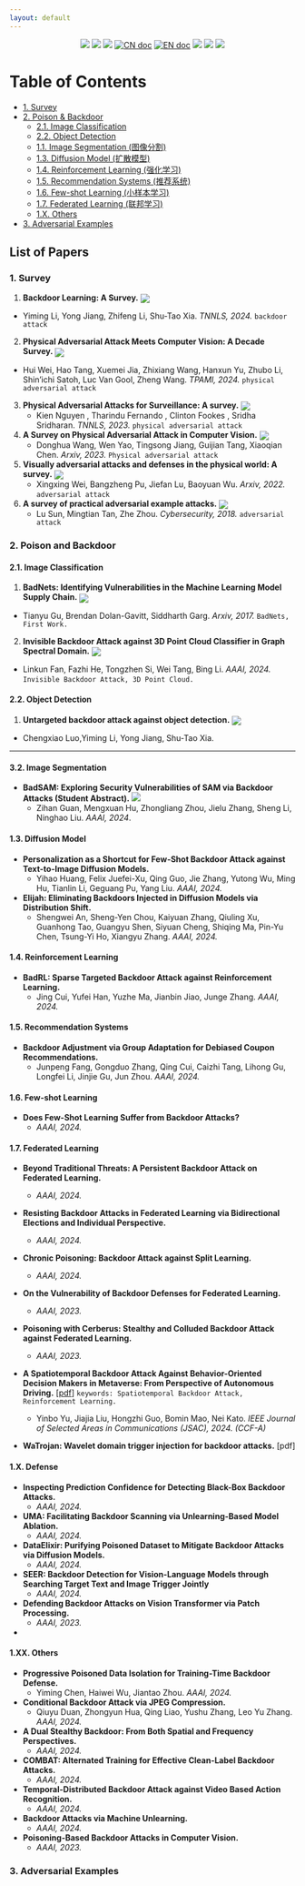 ```yaml
---
layout: default
---
```


<p align='center'>
<img src="https://img.shields.io/github/stars/ASRS-Lab/Awesome-DL-Security-and-Privacy-Papers.svg">
<img src="https://img.shields.io/github/forks/ASRS-Lab/Awesome-DL-Security-and-Privacy-Papers.svg">
<img src="https://badges.toozhao.com/badges/01J84J9TP68RXS90T6MYGYY0CH/blue.svg" />
<a href="README.zh-CN.md"><img src="https://img.shields.io/badge/文档-中文版-blue.svg" alt="CN doc"></a>
<a href="README.md"><img src="https://img.shields.io/badge/document-English-blue.svg" alt="EN doc"></a>
<img src="https://img.shields.io/github/repo-size/ASRS-Lab/Awesome-DL-Security-and-Privacy-Papers.svg">
<img src="https://img.shields.io/github/issues/ASRS-Lab/Awesome-DL-Security-and-Privacy-Papers.svg">
<img src="https://img.shields.io/github/issues-pr/ASRS-Lab/Awesome-DL-Security-and-Privacy-Papers.svg">
</p>

# Table of Contents

- [1. Survey](#1-survey)
- [2. Poison & Backdoor](#2-poison-and-backdoor)
  - [2.1. Image Classification](#21-image-classification)
  - [2.2. Object Detection](#22-object-detection)
  - [1.1. Image Segmentation (图像分割)](#11-Image-Segmentation)
  - [1.3. Diffusion Model (扩散模型)](#13-Diffusion-Model)
  - [1.4. Reinforcement Learning (强化学习)](#14-Reinforcement-Learning)
  - [1.5. Recommendation Systems (推荐系统)](#15-Recommendation-Systems)
  - [1.6. Few-shot Learning (小样本学习)](#16-Few-shot-Learning)
  - [1.7. Federated Learning (联邦学习)](#17-Federated-Learning)
  - [1.X. Others](#1X-Others)
- [3. Adversarial Examples](#3-adversarial-examples)

## List of Papers

### 1. Survey

1. **Backdoor Learning: A Survey.** <img style="vertical-align: middle" src="https://img.shields.io/badge/CCF_B-FFC008">
  - Yiming Li, Yong Jiang, Zhifeng Li, Shu-Tao Xia. *TNNLS, 2024.* `backdoor attack`
2. **Physical Adversarial Attack Meets Computer Vision: A Decade Survey.** <img style="vertical-align: middle" src="https://img.shields.io/badge/CCF_A-DC3545">
  - Hui Wei, Hao Tang, Xuemei Jia, Zhixiang Wang, Hanxun Yu, Zhubo Li, Shin’ichi Satoh, Luc Van Gool, Zheng Wang. *TPAMI, 2024.* `physical adversarial attack`
3. **Physical Adversarial Attacks for Surveillance: A survey.** <img style="vertical-align: middle" src="https://img.shields.io/badge/CCF_B-FFC008">
   - Kien Nguyen , Tharindu Fernando , Clinton Fookes , Sridha Sridharan. *TNNLS, 2023.* `physical adversarial attack`
4. **A Survey on Physical Adversarial Attack in Computer Vision.** <img style="vertical-align: middle" src="https://img.shields.io/badge/CCF_None-6C757D">
   - Donghua Wang, Wen Yao, Tingsong Jiang, Guijian Tang, Xiaoqian Chen. *Arxiv, 2023.* `Physical adversarial attack`
5. **Visually adversarial attacks and defenses in the physical world: A survey.** <img style="vertical-align: middle" src="https://img.shields.io/badge/CCF_None-6C757D">
   - Xingxing Wei, Bangzheng Pu, Jiefan Lu, Baoyuan Wu. *Arxiv, 2022.* `adversarial attack`
6. **A survey of practical adversarial example attacks.** <img style="vertical-align: middle" src="https://img.shields.io/badge/CCF_C-28A745">
   - Lu Sun, Mingtian Tan, Zhe Zhou. *Cybersecurity, 2018.* `adversarial attack`

### 2. Poison and Backdoor

#### 2.1. Image Classification

1. **BadNets: Identifying Vulnerabilities in the Machine Learning Model Supply Chain.** <span><img style="vertical-align: middle" src="https://img.shields.io/badge/CCF_None-6C757D"></span>
  - Tianyu Gu, Brendan Dolan-Gavitt, Siddharth Garg. *Arxiv, 2017.* `BadNets, First Work.`

2. **Invisible Backdoor Attack against 3D Point Cloud Classifier in Graph Spectral Domain.** <span><img style="vertical-align: middle" src="https://img.shields.io/badge/CCF_A-DC3545"></span>
  - Linkun Fan, Fazhi He, Tongzhen Si, Wei Tang, Bing Li. *AAAI, 2024.* `Invisible Backdoor Attack, 3D Point Cloud.`

#### 2.2. Object Detection

1. **Untargeted backdoor attack against object detection.** <span><img style="vertical-align: middle" src="https://img.shields.io/badge/CCF_B-FFC008"></span>
  - Chengxiao Luo,Yiming Li, Yong Jiang, Shu-Tao Xia.





---

#### 3.2. Image Segmentation

- **BadSAM: Exploring Security Vulnerabilities of SAM via Backdoor Attacks (Student Abstract).** <span><img src="https://img.shields.io/badge/CCF_A-DC3545"></span>
  - Zihan Guan, Mengxuan Hu, Zhongliang Zhou, Jielu Zhang, Sheng Li, Ninghao Liu. *AAAI, 2024*. 

#### 1.3. Diffusion Model

- **Personalization as a Shortcut for Few-Shot Backdoor Attack against Text-to-Image Diffusion Models.**
  - Yihao Huang, Felix Juefei-Xu, Qing Guo, Jie Zhang, Yutong Wu, Ming Hu, Tianlin Li, Geguang Pu, Yang Liu. *AAAI, 2024.*
- **Elijah: Eliminating Backdoors Injected in Diffusion Models via Distribution Shift.**
  - Shengwei An, Sheng-Yen Chou, Kaiyuan Zhang, Qiuling Xu, Guanhong Tao, Guangyu Shen, Siyuan Cheng, Shiqing Ma, Pin-Yu Chen, Tsung-Yi Ho, Xiangyu Zhang. *AAAI, 2024.*

#### 1.4. Reinforcement Learning

- **BadRL: Sparse Targeted Backdoor Attack against Reinforcement Learning.**
  - Jing Cui, Yufei Han, Yuzhe Ma, Jianbin Jiao, Junge Zhang. *AAAI, 2024.*

#### 1.5. Recommendation Systems

- **Backdoor Adjustment via Group Adaptation for Debiased Coupon Recommendations.**
  - Junpeng Fang, Gongduo Zhang, Qing Cui, Caizhi Tang, Lihong Gu, Longfei Li, Jinjie Gu, Jun Zhou. *AAAI, 2024.*

#### 1.6. Few-shot Learning

- **Does Few-Shot Learning Suffer from Backdoor Attacks?**
  - *AAAI, 2024.*

#### 1.7. Federated Learning

- **Beyond Traditional Threats: A Persistent Backdoor Attack on Federated Learning.**
  - *AAAI, 2024.*
- **Resisting Backdoor Attacks in Federated Learning via Bidirectional Elections and Individual Perspective.**
  - *AAAI, 2024.*
- **Chronic Poisoning: Backdoor Attack against Split Learning.**
  - *AAAI, 2024.*
- **On the Vulnerability of Backdoor Defenses for Federated Learning.**
  - *AAAI, 2023.*
- **Poisoning with Cerberus: Stealthy and Colluded Backdoor Attack against Federated Learning.**
  - *AAAI, 2023.*

- **A Spatiotemporal Backdoor Attack Against Behavior-Oriented Decision Makers in Metaverse: From Perspective of Autonomous Driving.** [[pdf](https://ieeexplore.ieee.org/abstract/document/10368076)] `keywords: Spatiotemporal Backdoor Attack, Reinforcement Learning.`
  - Yinbo Yu, Jiajia Liu, Hongzhi Guo, Bomin Mao, Nei Kato. *IEEE Journal of Selected Areas in Communications (JSAC), 2024. (CCF-A)* 
- **WaTrojan: Wavelet domain trigger injection for backdoor attacks.** [pdf]

#### 1.X. Defense

- **Inspecting Prediction Confidence for Detecting Black-Box Backdoor Attacks.**
  - *AAAI, 2024.*
- **UMA: Facilitating Backdoor Scanning via Unlearning-Based Model Ablation.**
  - *AAAI, 2024.*
- **DataElixir: Purifying Poisoned Dataset to Mitigate Backdoor Attacks via Diffusion Models.**
  - *AAAI, 2024.*
- **SEER: Backdoor Detection for Vision-Language Models through Searching Target Text and Image Trigger Jointly**
  - *AAAI, 2024.*
- **Defending Backdoor Attacks on Vision Transformer via Patch Processing.**
  - *AAAI, 2023.*
- 

#### 1.XX. Others

- **Progressive Poisoned Data Isolation for Training-Time Backdoor Defense.**
  - Yiming Chen, Haiwei Wu, Jiantao Zhou. *AAAI, 2024.*
- **Conditional Backdoor Attack via JPEG Compression.**
  - Qiuyu Duan, Zhongyun Hua, Qing Liao, Yushu Zhang, Leo Yu Zhang. *AAAI, 2024.*
- **A Dual Stealthy Backdoor: From Both Spatial and Frequency Perspectives.**
  - *AAAI, 2024.*
- **COMBAT: Alternated Training for Effective Clean-Label Backdoor Attacks.**
  - *AAAI, 2024.*
- **Temporal-Distributed Backdoor Attack against Video Based Action Recognition.**
  - *AAAI, 2024.*
- **Backdoor Attacks via Machine Unlearning.**
  - *AAAI, 2024.*
- **Poisoning-Based Backdoor Attacks in Computer Vision.**
  - *AAAI, 2023.*

### 3. Adversarial Examples

